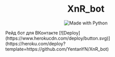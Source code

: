 <h1 align="center">XnR_bot</h1>
<p align="center">
    <img alt="Made with Python" src="https://img.shields.io/badge/Made%20with-Python-%23FFD242?logo=python&logoColor=white"></img>
</p>
Рейд бот для ВКонтакте
[![Deploy](https://www.herokucdn.com/deploy/button.svg)](https://heroku.com/deploy?template=https://github.com/YentanYN/XnR_bot)

